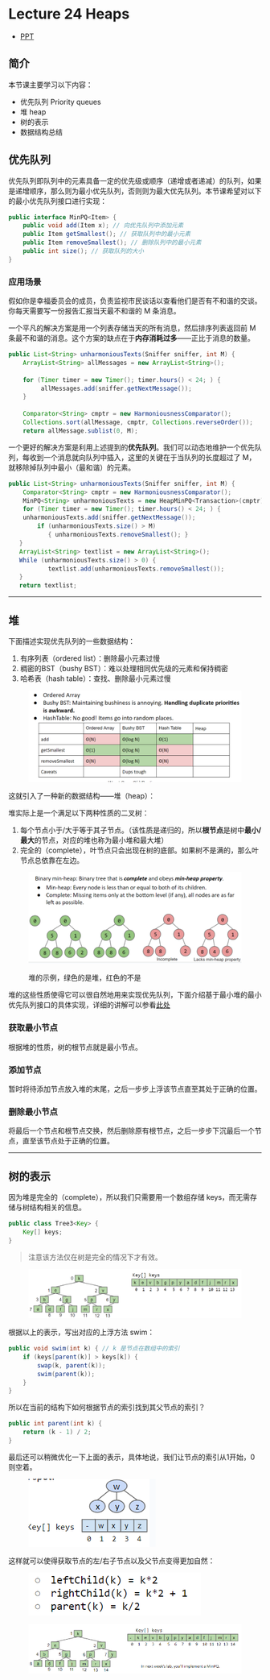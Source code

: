 # Lecture 24 Heaps

* [PPT](https://docs.google.com/presentation/d/1ySYTxnvoHJc7\_2U0L90WH3kx0toWA4vpNiIR2r1vqKU)

## 简介

本节课主要学习以下内容：

* 优先队列 Priority queues
* 堆 heap
* 树的表示
* 数据结构总结

## 优先队列

优先队列即队列中的元素具备一定的优先级或顺序（递增或者递减）的队列，如果是递增顺序，那么则为最小优先队列，否则则为最大优先队列。本节课希望对以下的最小优先队列接口进行实现：

```java
public interface MinPQ<Item> {
    public void add(Item x); // 向优先队列中添加元素
    public Item getSmallest(); // 获取队列中的最小元素
    public Item removeSmallest(); // 删除队列中的最小元素
    public int size(); // 获取队列的大小
}
```

### 应用场景

假如你是幸福委员会的成员，负责监视市民谈话以查看他们是否有不和谐的交谈。你每天需要写一份报告汇报当天最不和谐的 M 条消息。

一个平凡的解决方案是用一个列表存储当天的所有消息，然后排序列表返回前 M 条最不和谐的消息。这个方案的缺点在于**内存消耗过多**——正比于消息的数量。

```java
public List<String> unharmoniousTexts(Sniffer sniffer, int M) {
    ArrayList<String> allMessages = new ArrayList<String>();
    
    for (Timer timer = new Timer(); timer.hours() < 24; ) {
         allMessages.add(sniffer.getNextMessage());   
    }
    
    Comparator<String> cmptr = new HarmoniousnessComparator();
    Collections.sort(allMessage, cmptr, Collections.reverseOrder());
    return allMessage.sublist(0, M);
```

一个更好的解决方案是利用上述提到的**优先队列**。我们可以动态地维护一个优先队列，每收到一个消息就向队列中插入，这里的关键在于当队列的长度超过了 M，就移除掉队列中最小（最和谐）的元素。

```java
public List<String> unharmoniousTexts(Sniffer sniffer, int M) {
    Comparator<String> cmptr = new HarmoniousnessComparator();
    MinPQ<String> unharmoniousTexts = new HeapMinPQ<Transaction>(cmptr);
    for (Timer timer = new Timer(); timer.hours() < 24; ) {
    unharmoniousTexts.add(sniffer.getNextMessage());
        if (unharmoniousTexts.size() > M) 
           { unharmoniousTexts.removeSmallest(); }
   }
   ArrayList<String> textlist = new ArrayList<String>();
   While (unharmoniousTexts.size() > 0) {
           textlist.add(unharmoniousTexts.removeSmallest());
   }
   return textlist;
```

***

## 堆

下面描述实现优先队列的一些数据结构：

1. 有序列表（ordered list）：删除最小元素过慢
2. 稠密的BST（bushy BST）：难以处理相同优先级的元素和保持稠密
3. 哈希表（hash table）：查找、删除最小元素过慢

<figure><img src="../../.gitbook/assets/image (4).png" alt=""><figcaption></figcaption></figure>

这就引入了一种新的数据结构——堆（heap）：

堆实际上是一个满足以下两种性质的二叉树：

1. 每个节点小于/大于等于其子节点。（该性质是递归的，所以**根节点**是树中**最小/最大**的节点，对应的堆也称为最小堆和最大堆）
2. 完全的（complete），叶节点只会出现在树的底部。如果树不是满的，那么叶节点总依靠在左边。

<figure><img src="../../.gitbook/assets/image (5).png" alt=""><figcaption><p>堆的示例，绿色的是堆，红色的不是</p></figcaption></figure>

堆的这些性质使得它可以很自然地用来实现优先队列，下面介绍基于最小堆的最小优先队列接口的具体实现，详细的讲解可以参看[此处](https://docs.google.com/presentation/d/1VEd2Pm\_3OuvkC1M8T5XAhsBTQFxVHs386L79hktkDRg/pub?start=false\&loop=false\&delayms=3000\&slide=id.g11ecaeaf56\_0\_0)

### 获取最小节点

根据堆的性质，树的根节点就是最小节点。

### 添加节点

暂时将待添加节点放入堆的末尾，之后一步步上浮该节点直至其处于正确的位置。

### 删除最小节点

将最后一个节点和根节点交换，然后删除原有根节点，之后一步步下沉最后一个节点，直至该节点处于正确的位置。

***

## 树的表示

因为堆是完全的（complete），所以我们只需要用一个数组存储 keys，而无需存储与树结构相关的信息。

```java
public class Tree3<Key> {
    Key[] keys;
}
```

> 注意该方法仅在树是完全的情况下才有效。

<figure><img src="../../.gitbook/assets/image (10).png" alt=""><figcaption></figcaption></figure>

根据以上的表示，写出对应的上浮方法 swim：

```java
public void swim(int k) { // k 是节点在数组中的索引
    if (keys[parent(k)] > keys[k]) {
        swap(k, parent(k));
        swim(parent(k));
    }
}

```

所以在当前的结构下如何根据节点的索引找到其父节点的索引？

```java
public int parent(int k) {
    return (k - 1) / 2;
}
```

最后还可以稍微优化一下上面的表示，具体地说，我们让节点的索引从1开始，0则空着。

<figure><img src="../../.gitbook/assets/image (11).png" alt=""><figcaption></figcaption></figure>

这样就可以使得获取节点的左/右子节点以及父节点变得更加自然：



<figure><img src="../../.gitbook/assets/image (12).png" alt=""><figcaption></figcaption></figure>

<figure><img src="../../.gitbook/assets/image (13).png" alt=""><figcaption></figcaption></figure>
